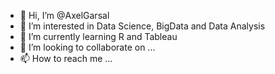 - 👋 Hi, I’m @AxelGarsal
- 👀 I’m interested in Data Science, BigData and Data Analysis
- 🌱 I’m currently learning R and Tableau
- 💞️ I’m looking to collaborate on ...
- 📫 How to reach me ...

<!---
AxelGarsal/AxelGarsal is a ✨ special ✨ repository because its `README.md` (this file) appears on your GitHub profile.
You can click the Preview link to take a look at your changes.
--->
